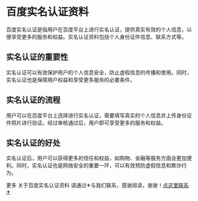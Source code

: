# 百度实名认证资料

百度实名认证是指用户在百度平台上进行实名认证，提供真实有效的个人信息，以便享受更多的服务和权益。实名认证资料包括个人身份证件信息、联系方式等。

## 实名认证的重要性

实名认证可以有效保护用户的个人信息安全，防止虚假信息的传播和使用。同时，实名认证也是保障用户权益和享受更多服务的必要条件。

## 实名认证的流程

用户可以在百度平台上选择进行实名认证，需要填写真实的个人信息并上传身份证件照片进行验证。经过审核通过后，用户即可享受更多的服务和权益。

## 实名认证的好处

实名认证后，用户可以获得更多的信任和权益，如购物、金融等服务方面会更加便利。同时，实名认证也是网络安全的重要一环，可以有效预防虚假信息和欺诈行为。

更多 关于百度实名认证资料 请通过✈与我们联系，感谢阅读，谢谢！[点这里联系✈](https://ads.k02.cc)